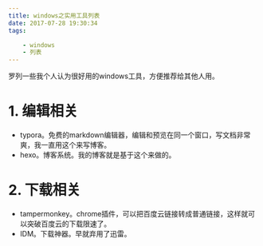 ```yaml
---
title: windows之实用工具列表
date: 2017-07-28 19:30:34
tags:

	- windows
	- 列表
---
```


罗列一些我个人认为很好用的windows工具，方便推荐给其他人用。

# 1. 编辑相关

* typora。免费的markdown编辑器，编辑和预览在同一个窗口，写文档非常爽，我一直用这个来写博客。
* hexo。博客系统。我的博客就是基于这个来做的。

# 2. 下载相关

* tampermonkey。chrome插件，可以把百度云链接转成普通链接，这样就可以突破百度云的下载限速了。
* IDM。下载神器。早就弃用了迅雷。




